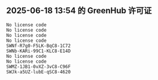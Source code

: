 ## 2025-06-18 13:54 的 GreenHub 许可证
```
No license code
No license code
No license code
No license code
SWNf-R7g0-F5LK-BqC8-1C72
SWNb-KARi-99C1-KLC8-E14D
No license code
No license code
SWMZ-1JB1-0vXZ-3vC8-C96F
SWJk-a5UZ-lubE-qSC8-4620
```
